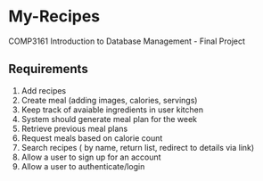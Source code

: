 # My-Recipes

COMP3161 Introduction to Database Management - Final Project

## Requirements 
1. Add recipes
2. Create meal (adding images, calories, servings)
3. Keep track of avaiable ingredients in user kitchen 
4. System should generate meal plan for the week
5. Retrieve previous meal plans
6. Request meals based on calorie count
7. Search recipes ( by name, return list, redirect to details via link)
8. Allow a user to sign up for an account
9. Allow a user to authenticate/login



